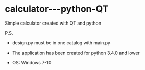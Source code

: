# calculator---python-QT
Simple calculator created with QT and python

P.S.

- design.py must be in one catalog with main.py

- The application has been created for python 3.4.0 and lower

- OS: Windows 7-10

